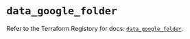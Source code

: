 # `data_google_folder`

Refer to the Terraform Registory for docs: [`data_google_folder`](https://registry.terraform.io/providers/hashicorp/google/5.5.0/docs/data-sources/folder).
